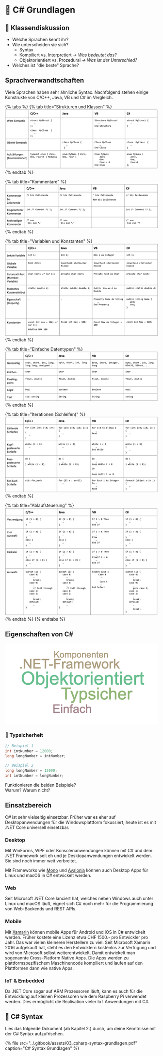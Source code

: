 # 📖 C\# Grundlagen

## 💬 Klassendiskussion

* Welche Sprachen kennt ihr?
* Wie unterscheiden sie sich?
  * Syntax
  * Kompiliert vs. Interpretiert _-&gt; Was bedeutet das?_
  * Objektorientiert vs. Prozedural _-&gt; Was ist der Unterschied?_
* Welches ist "die beste" Sprache?



## Sprachverwandtschaften

Viele Sprachen haben sehr ähnliche Syntax. Nachfolgend stehen einige Konstrukte von C/C++, Java, VB und C\# im Vergleich.



{% tabs %}
{% tab title="Strukturen und Klassen" %}
![](../.gitbook/assets/image%20%2858%29.png)
{% endtab %}

{% tab title="Kommentare" %}
![](../.gitbook/assets/image%20%2847%29.png)
{% endtab %}

{% tab title="Variablen und Konstanten" %}
![](../.gitbook/assets/image%20%2880%29.png)
{% endtab %}

{% tab title="Einfache Datentypen" %}
![](../.gitbook/assets/image%20%2876%29.png)
{% endtab %}

{% tab title="Iterationen \(Schleifen\)" %}
![](../.gitbook/assets/image%20%28146%29.png)
{% endtab %}

{% tab title="Ablaufsteuerung" %}
![](../.gitbook/assets/image%20%28118%29.png)
{% endtab %}
{% endtabs %}



## Eigenschaften von C\#

![](../.gitbook/assets/image.png)

### 💬 Typsicherheit

```csharp
// Beispiel 1
int intNumber = 12000;
long longNumber = intNumber;
```

```csharp
// Beispiel 2
long longNumber = 12000;
int intNumber = longNumber;
```

Funktionieren die beiden Beispiele?  
Warum? Warum nicht?



## Einsatzbereich

C\# ist sehr vielseitig einsetzbar. Früher war es eher auf Desktopanwendungen für die Windowsplattform fokussiert, heute ist es mit .NET Core universell einsetzbar.

### Desktop

Mit WinForms, WPF oder Konsolenanwendungen können mit C\# und dem .NET Framework seit eh und je Desktopanwendungen entwickelt werden. Sie sind noch immer weit verbreitet.

Mit Frameworks wie [Mono](https://www.mono-project.com/) und [Avalonia](https://avaloniaui.net/) können auch Desktop Apps für Linux und macOS in C\# entwickelt werden.

### Web

Seit Microsoft .NET Core lanciert hat, welches neben Windows auch unter Linux und macOS läuft, eignet sich C\# noch mehr für die Programmierung von Web-Backends und REST APIs.

### Mobile

Mit [Xamarin](https://dotnet.microsoft.com/apps/xamarin) können mobile Apps für Android und iOS in C\# entwickelt werden. Früher kostete eine  Lizenz etwa CHF 1500.- pro Entwickler pro Jahr. Das war vielen kleineren Herstellern zu viel. Seit Microsoft Xamarin 2016 aufgekauft hat, steht es den Entwicklern kostenlos zur Verfügung und wird von Microsoft selbst weiterentwickelt. Damit entwickelt man sogenannte Cross-Platform Native Apps. Die Apps werden zu plattformspezifischem Maschinencode kompiliert und laufen auf den Plattformen dann wie native Apps.

### IoT & Embedded

Da .NET Core sogar auf ARM Prozessoren läuft, kann es auch für die Entwicklung auf kleinen Prozessoren wie dem Raspberry Pi verwendet werden. Dies ermöglicht die Realisation vieler IoT Anwendungen mit C\#.



## 📖 C\# Syntax

Lies das folgende Dokument \(ab Kapitel 2.\) durch, um deine Kenntnisse mit der C\# Syntax aufzufrischen.

{% file src="../.gitbook/assets/03\_csharp-syntax-grundlagen.pdf" caption="C\# Syntax Grundlagen" %}



